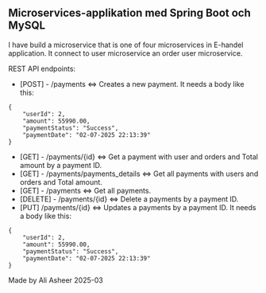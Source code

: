 ## Microservices-applikation med Spring Boot och MySQL

 I have build a microservice that is one of four microservices in E-handel application. It connect to user microservice an order user microservice.
 
REST API endpoints:
-  [POST]  - /payments <=> Creates a new payment. It needs a body like this:
```
{
    "userId": 2,
    "amount": 55990.00,
    "paymentStatus": "Success",
    "paymentDate": "02-07-2025 22:13:39"
}
```
-  [GET] - /payments/{id} <=> Get a payment with user and orders and Total amount by a payment ID.
-  [GET] - /payments/payments_details <=> Get all payments with users and orders and Total amount.
-  [GET] - /payments <=> Get all payments.
-  [DELETE] - /payments/{id} <=> Delete a payments by a payment ID.
-  [PUT] /payments/{id} <=> Updates a payments by a payment ID. It needs a body like this:
```
{
    "userId": 2,
    "amount": 55990.00,
    "paymentStatus": "Success",
    "paymentDate": "02-07-2025 22:13:39"
}
```

Made by
Ali Asheer 2025-03



